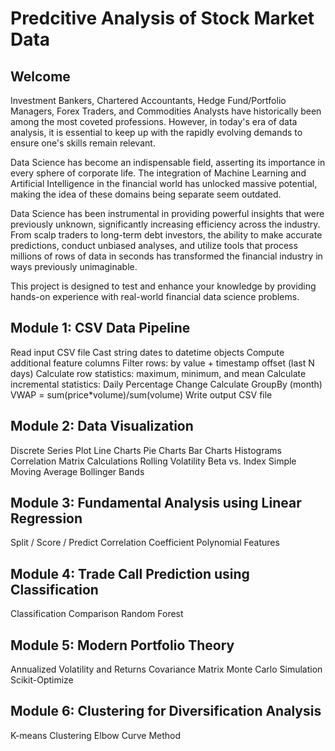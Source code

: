 # Predcitive Analysis of Stock Market Data
## Welcome
Investment Bankers, Chartered Accountants, Hedge Fund/Portfolio Managers, Forex Traders, and Commodities Analysts have historically been among the most coveted professions. However, in today's era of data analysis, it is essential to keep up with the rapidly evolving demands to ensure one's skills remain relevant.

Data Science has become an indispensable field, asserting its importance in every sphere of corporate life. The integration of Machine Learning and Artificial Intelligence in the financial world has unlocked massive potential, making the idea of these domains being separate seem outdated.

Data Science has been instrumental in providing powerful insights that were previously unknown, significantly increasing efficiency across the industry. From scalp traders to long-term debt investors, the ability to make accurate predictions, conduct unbiased analyses, and utilize tools that process millions of rows of data in seconds has transformed the financial industry in ways previously unimaginable.

This project is designed to test and enhance your knowledge by providing hands-on experience with real-world financial data science problems.

## Module 1: CSV Data Pipeline
Read input CSV file
Cast string dates to datetime objects
Compute additional feature columns
Filter rows: by value + timestamp offset (last N days)
Calculate row statistics: maximum, minimum, and mean
Calculate incremental statistics: Daily Percentage Change
Calculate GroupBy (month) VWAP = sum(price*volume)/sum(volume)
Write output CSV file
## Module 2: Data Visualization
Discrete Series Plot
Line Charts
Pie Charts
Bar Charts
Histograms
Correlation Matrix
Calculations
Rolling Volatility
Beta vs. Index
Simple Moving Average
Bollinger Bands
## Module 3: Fundamental Analysis using Linear Regression
Split / Score / Predict
Correlation Coefficient
Polynomial Features
## Module 4: Trade Call Prediction using Classification
Classification Comparison
Random Forest
## Module 5: Modern Portfolio Theory
Annualized Volatility and Returns
Covariance Matrix
Monte Carlo Simulation
Scikit-Optimize
## Module 6: Clustering for Diversification Analysis
K-means Clustering
Elbow Curve Method

